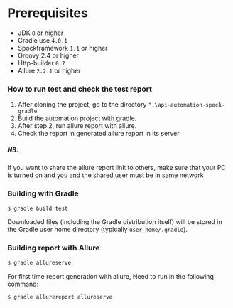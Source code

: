 # Prerequisites
* JDK `8` or higher
* Gradle use `4.0.1`
* Spockframework `1.1` or higher
* Groovy 2.4 or higher
* Http-builder `0.7`
* Allure `2.2.1` or higher


### How to run test and check the test report
1. After cloning the project, go to the directory `".\api-automation-spock-gradle`
2. Build the automation project with gradle.
3. After step 2, run allure report with allure.
4. Check the report in generated allure report in its server

##### NB. 
If you want to share the allure report link to others, make sure that your PC is turned on and you and the shared user must be in same network

### Building with Gradle
```sh
$ gradle build test
```
Downloaded files (including the Gradle distribution itself) will be stored in the Gradle user home directory (typically `user_home/.gradle`).

### Building report with Allure

```sh
$ gradle allureserve
```
For first time report generation with allure, Need to run in the following command:
```sh
$ gradle allurereport allureserve
```











